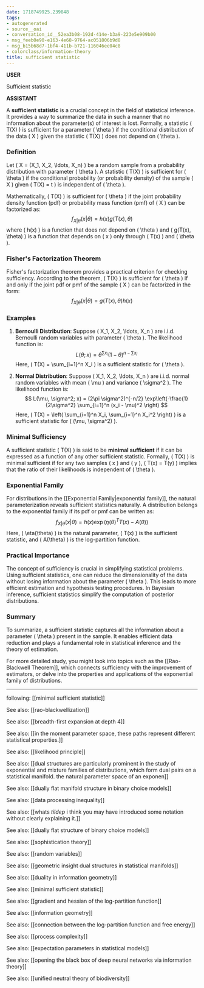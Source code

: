 ```yaml
---
date: 1718749925.239848
tags:
- autogenerated
- source__oai
- conversation_id__52ea3b08-192d-414e-b3a9-223e5e909b00
- msg_feeb0e90-e163-4e68-9764-ac051806b9d8
- msg_b15b68d7-1bf4-411b-b721-116046ee04c8
- colorclass/information-theory
title: sufficient statistic
---
```


**USER**

Sufficient statistic


**ASSISTANT**

A **sufficient statistic** is a crucial concept in the field of statistical inference. It provides a way to summarize the data in such a manner that no information about the parameter(s) of interest is lost. Formally, a statistic \( T(X) \) is sufficient for a parameter \( \theta \) if the conditional distribution of the data \( X \) given the statistic \( T(X) \) does not depend on \( \theta \).

### Definition
Let \( X = (X_1, X_2, \ldots, X_n) \) be a random sample from a probability distribution with parameter \( \theta \). A statistic \( T(X) \) is sufficient for \( \theta \) if the conditional probability (or probability density) of the sample \( X \) given \( T(X) = t \) is independent of \( \theta \).

Mathematically, \( T(X) \) is sufficient for \( \theta \) if the joint probability density function (pdf) or probability mass function (pmf) of \( X \) can be factorized as:
$$
f_{X|\theta}(x|\theta) = h(x) g(T(x), \theta)
$$
where \( h(x) \) is a function that does not depend on \( \theta \) and \( g(T(x), \theta) \) is a function that depends on \( x \) only through \( T(x) \) and \( \theta \).

### Fisher's Factorization Theorem
Fisher's factorization theorem provides a practical criterion for checking sufficiency. According to the theorem, \( T(X) \) is sufficient for \( \theta \) if and only if the joint pdf or pmf of the sample \( X \) can be factorized in the form:
$$
f_{X|\theta}(x|\theta) = g(T(x), \theta) h(x)
$$

### Examples
1. **Bernoulli Distribution**: Suppose \( X_1, X_2, \ldots, X_n \) are i.i.d. Bernoulli random variables with parameter \( \theta \). The likelihood function is:
   $$
   L(\theta; x) = \theta^{\sum x_i} (1-\theta)^{n - \sum x_i}
   $$
   Here, \( T(X) = \sum_{i=1}^n X_i \) is a sufficient statistic for \( \theta \).

2. **Normal Distribution**: Suppose \( X_1, X_2, \ldots, X_n \) are i.i.d. normal random variables with mean \( \mu \) and variance \( \sigma^2 \). The likelihood function is:
   $$
   L(\mu, \sigma^2; x) = (2\pi \sigma^2)^{-n/2} \exp\left(-\frac{1}{2\sigma^2} \sum_{i=1}^n (x_i - \mu)^2 \right)
   $$
   Here, \( T(X) = \left( \sum_{i=1}^n X_i, \sum_{i=1}^n X_i^2 \right) \) is a sufficient statistic for \( (\mu, \sigma^2) \).

### Minimal Sufficiency
A sufficient statistic \( T(X) \) is said to be **minimal sufficient** if it can be expressed as a function of any other sufficient statistic. Formally, \( T(X) \) is minimal sufficient if for any two samples \( x \) and \( y \), \( T(x) = T(y) \) implies that the ratio of their likelihoods is independent of \( \theta \).

### Exponential Family
For distributions in the [[Exponential Family|exponential family]], the natural parameterization reveals sufficient statistics naturally. A distribution belongs to the exponential family if its pdf or pmf can be written as:
$$
f_{X|\theta}(x|\theta) = h(x) \exp\left( \eta(\theta)^T T(x) - A(\theta) \right)
$$
Here, \( \eta(\theta) \) is the natural parameter, \( T(x) \) is the sufficient statistic, and \( A(\theta) \) is the log-partition function.

### Practical Importance
The concept of sufficiency is crucial in simplifying statistical problems. Using sufficient statistics, one can reduce the dimensionality of the data without losing information about the parameter \( \theta \). This leads to more efficient estimation and hypothesis testing procedures. In Bayesian inference, sufficient statistics simplify the computation of posterior distributions.

### Summary
To summarize, a sufficient statistic captures all the information about a parameter \( \theta \) present in the sample. It enables efficient data reduction and plays a fundamental role in statistical inference and the theory of estimation.

For more detailed study, you might look into topics such as the [[Rao-Blackwell Theorem]], which connects sufficiency with the improvement of estimators, or delve into the properties and applications of the exponential family of distributions.


---


following: [[minimal sufficient statistic]]

See also: [[rao-blackwellization]]


See also: [[breadth-first expansion at depth 4]]


See also: [[in the moment parameter space, these paths represent different statistical properties.]]


See also: [[likelihood principle]]


See also: [[dual structures are particularly prominent in the study of exponential and mixture families of distributions, which form dual pairs on a statistical manifold. the natural parameter space of an exponen]]


See also: [[dually flat manifold structure in binary choice models]]


See also: [[data processing inequality]]


See also: [[whats $tilde{p}$ i think you may have introduced some notation without clearly explaining it.]]


See also: [[dually flat structure of binary choice models]]


See also: [[sophistication theory]]


See also: [[random variables]]


See also: [[geometric insight dual structures in statistical manifolds]]


See also: [[duality in information geometry]]


See also: [[minimal sufficient statistic]]


See also: [[gradient and hessian of the log-partition function]]


See also: [[information geometry]]


See also: [[connection between the log-partition function and free energy]]


See also: [[process complexity]]


See also: [[expectation parameters in statistical models]]


See also: [[opening the black box of deep neural networks via information theory]]


See also: [[unified neutral theory of biodiversity]]